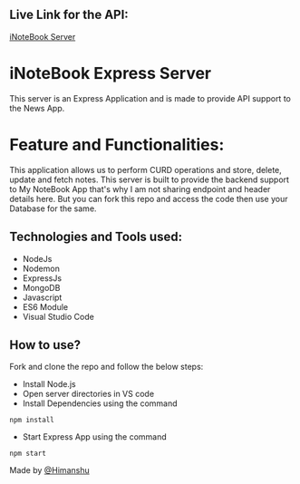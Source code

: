 ## Live Link for the API:
[iNoteBook Server](https://i-notebook-2312.onrender.com/)

# iNoteBook Express Server
This server is an Express Application and is made to provide API support to the News App.

# Feature and Functionalities:
This application allows us to perform CURD operations and store, delete, update and fetch notes. This server is built to provide the backend support to My NoteBook App that's why I am not sharing endpoint and header details here. But you can fork this repo and access the code then use your Database for the same.

## Technologies and Tools used:
- NodeJs
- Nodemon
- ExpressJs
- MongoDB
- Javascript
- ES6 Module
- Visual Studio Code

## How to use?
Fork and clone the repo and follow the below steps:
- Install Node.js
- Open server directories in VS code
- Install Dependencies using the command
```
npm install
```

- Start Express App using the command
```
npm start
```

Made by [@Himanshu](https://www.linkedin.com/in/himanshu2312/)
